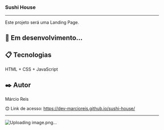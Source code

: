 ### Sushi House

---

Este projeto será uma Landing Page.

## 🚀 Em desenvolvimento...

## 📋 Tecnologias
HTML + CSS + JavaScript

## ✒️ Autor
Márcio Reis

😊 Link de acesso: https://dev-marcioreis.github.io/sushi-house/

---
![Uploading image.png…]()
